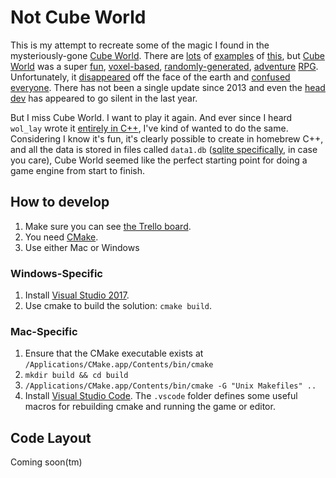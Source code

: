 # Not Cube World

This is my attempt to recreate some of the magic I found in the mysteriously-gone [Cube World](https://picroma.com/cubeworld).
There are [lots](https://www.youtube.com/watch?v=rhk5-cHPXwM) of [examples](https://www.youtube.com/watch?v=sRjav_bkZXY) of
[this](https://www.youtube.com/watch?v=JoRSgFxX0HA&list=PL2XncHqN_7yLUBEILKAinFEODMBtaIfmv), but [Cube World](https://www.youtube.com/watch?v=yM2mHIV3TgI)
was a super [fun](https://www.youtube.com/watch?v=N01LOl-Q8EE), [voxel-based](https://www.youtube.com/watch?v=xdOkTI-P6yU),
[randomly-generated](https://www.youtube.com/watch?v=clXvI57npNg), [adventure](https://www.youtube.com/watch?v=-wnTFW0iH0Q)
[RPG](https://www.youtube.com/watch?v=Qxfvrc2VPik).
Unfortunately, it [disappeared](https://www.youtube.com/watch?v=uxPclAOohDA) off the face of the earth and
[confused everyone](https://www.youtube.com/watch?v=APxEiZtMpkA). There has not been
a single update since 2013 and even the [head dev](https://twitter.com/wol_lay) has appeared to go silent in the last year.

But I miss Cube World. I want to play it again. And ever since I heard `wol_lay` wrote it [entirely in C++](https://www.reddit.com/r/CubeWorld/comments/68yexy/what_engineframework_is_cubeworld_made_in/),
I've kind of wanted to do the same. Considering I know it's fun, it's clearly possible to create in homebrew C++,
and all the data is stored in files called `data1.db` ([sqlite specifically](https://www.sqlite.org/index.html), in case you care),
Cube World seemed like the perfect starting point for doing a game engine from start to finish.

## How to develop

1. Make sure you can see [the Trello board](https://trello.com/b/X0QjsQet/not-cube-world).
2. You need [CMake](https://cmake.org/).
3. Use either Mac or Windows

### Windows-Specific

1. Install [Visual Studio 2017](https://visualstudio.microsoft.com/downloads/).
2. Use cmake to build the solution: `cmake build`.

### Mac-Specific

1. Ensure that the CMake executable exists at `/Applications/CMake.app/Contents/bin/cmake`
2. `mkdir build && cd build`
3. `/Applications/CMake.app/Contents/bin/cmake -G "Unix Makefiles" ..`
4. Install [Visual Studio Code](https://code.visualstudio.com/). The `.vscode` folder defines some useful macros for rebuilding cmake and running the game or editor.

## Code Layout

Coming soon(tm)